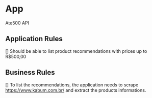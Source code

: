 # App  
Ate500 API

## Application Rules
[]  Should be able to list product recommendations with prices up to R$500,00

## Business Rules
[] To list the recommendations, the application needs to scrape https://www.kabum.com.br/ and extract the products informations.

